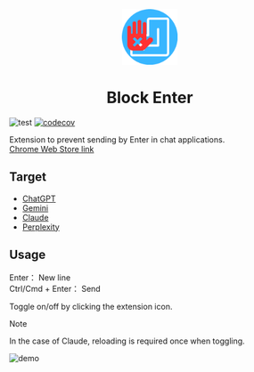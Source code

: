 <div align="center">
  <img src="assets/icon.png" alt="Block Enter" width="100px">
  <h1 style="color: hsl(, 100%, 50%);">Block Enter</h1>
</div>

![test](https://github.com/yuta-nishi/block-enter/actions/workflows/test.yaml/badge.svg)
[![codecov](https://codecov.io/gh/yuta-nishi/block-enter/graph/badge.svg?token=CLKW9RHPAU)](https://codecov.io/gh/yuta-nishi/block-enter)

Extension to prevent sending by Enter in chat applications. \
[Chrome Web Store link](https://chrome.google.com/webstore/detail/block-enter/epcbggfjoekpdmenggjelljjegjdbpog)

## Target

- [ChatGPT](https://chatgpt.com)
- [Gemini](https://gemini.google.com)
- [Claude](https://claude.ai)
- [Perplexity](https://www.perplexity.ai)

## Usage

Enter： New line \
Ctrl/Cmd + Enter： Send

Toggle on/off by clicking the extension icon.

> [!NOTE]
> In the case of Claude, reloading is required once when toggling.

![demo](./assets/demo.webp)
